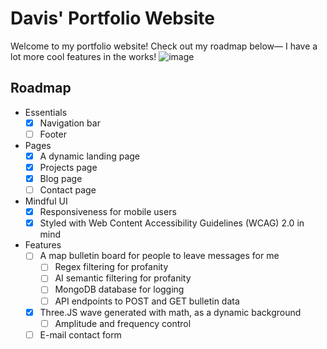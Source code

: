 # Davis' Portfolio Website

Welcome to my portfolio website! Check out my roadmap below— I have a lot more cool features in the works! 
![image](https://github.com/d-x-s/portfolio/assets/68035358/3a69d716-98d2-46a5-a013-58c77ec867cc)

## Roadmap
- Essentials
  - [x] Navigation bar
  - [ ] Footer
- Pages
  - [x] A dynamic landing page
  - [x] Projects page
  - [x] Blog page
  - [ ] Contact page
- Mindful UI
  - [x] Responsiveness for mobile users
  - [x] Styled with Web Content Accessibility Guidelines (WCAG) 2.0 in mind
- Features
  - [ ] A map bulletin board for people to leave messages for me
    - [ ] Regex filtering for profanity
    - [ ] AI semantic filtering for profanity
    - [ ] MongoDB database for logging
    - [ ] API endpoints to POST and GET bulletin data
  - [x] Three.JS wave generated with math, as a dynamic background
    - [ ] Amplitude and frequency control 
  - [ ] E-mail contact form
